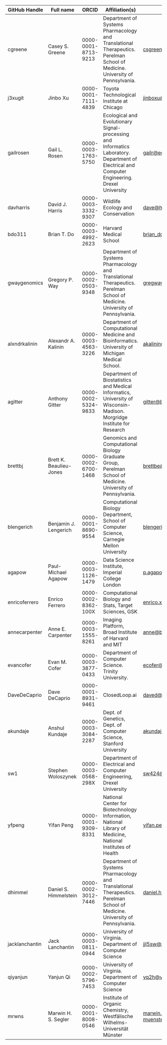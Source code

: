| GitHub Handle | Full name | ORCID  | Affiliation(s)  | Email | Approve | Grants to Cite |
|---------------|-----------|--------|-----------------|-------|---------|----------------|
| cgreene | Casey S. Greene | 0000-0001-8713-9213 | Department of Systems Pharmacology and Translational Therapeutics. Perelman School of Medicine. University of Pennsylvania. | csgreene@upenn.edu | Yes | Gordon and Betty Moore Foundation GBMF 4552 |
| j3xugit | Jinbo Xu | 0000-0001-7111-4839 | Toyota Technological Institute at Chicago | jinboxu@gmail.com | yes | NIH R01GM089753,  NSF/BIO-1564955 |
| gailrosen | Gail L. Rosen | 0000-0003-1763-5750 | Ecological and Evolutionary Signal-processing and Informatics Laboratory.  Department of Electrical and Computer Engineering. Drexel University | gailr@ece.drexel.edu |  Yes | NSF #1245632 |
| davharris | David J. Harris | 0000-0003-3332-9307 | Wildlife Ecology and Conservation | dave@harris-research.me | Yes  | Gordon and Betty Moore Foundation GBMF 4563 |
| bdo311 | Brian T. Do | 0000-0003-4992-2623 | Harvard Medical School | brian_do@hms.harvard.edu | Yes     | NIGMS T32GM007753  |
| gwaygenomics | Gregory P. Way | 0000-0002-0503-9348 | Department of Systems Pharmacology and Translational Therapeutics. Perelman School of Medicine. University of Pennsylvania. | gregway@upenn.edu | Yes | |
| alxndrkalinin | Alexandr A. Kalinin | 0000-0003-4563-3226 | Department of Computational Medicine and Bioinformatics. University of Michigan Medical School. | akalinin@umich.edu | Yes | |
| agitter | Anthony Gitter | 0000-0002-5324-9833 | Department of Biostatistics and Medical Informatics, University of Wisconsin-Madison. Morgridge Institute for Research | gitter@biostat.wisc.edu | Yes | NIH/NIAID U54AI117924 |
| brettbj | Brett K. Beaulieu-Jones | 0000-0002-6700-1468 | Genomics and Computational Biology Graduate Group, Perelman School of Medicine. University of Pennsylvania. | brettbe@upenn.edu | YES | NIH AI116794 |
| blengerich | Benjamin J. Lengerich | 0000-0001-8690-9554 | Computational Biology Department, School of Computer Science, Carnegie Mellon University | blengeri@cs.cmu.edu | Yes | |
| agapow | Paul-Michael Agapow | 0000-0003-1126-1479 | Data Science Institute, Imperial College London | p.agapow@imperial.ac.uk | Yes | |
| enricoferrero | Enrico Ferrero | 0000-0002-8362-100X | Computational Biology and Stats, Target Sciences, GSK | enrico.x.ferrero@gsk.com | Yes | |
| annecarpenter | Anne E. Carpenter | 0000-0003-1555-8261 | Imaging Platform, Broad Institute of Harvard and MIT | anne@broadinstitute.org | Yes | NIH R01GM089652 |
| evancofer | Evan M. Cofer | 0000-0003-3877-0433 | Department of Computer Science. Trinity University. | ecofer@princeton.edu | Yes | NSF MRI-ACI-1531594 |
| DaveDeCaprio | Dave DeCaprio | 0000-0001-8931-9461 | ClosedLoop.ai | daved@alum.mit.edu | Yes | |
| akundaje | Anshul Kundaje | 0000-0003-3084-2287 | Dept. of Genetics, Dept. of Computer Science, Stanford University | akundaje@stanford.edu | Yes | NIH DP2GM123485 |
| sw1 | Stephen Woloszynek | 0000-0003-0568-298X | Department of Electrical and Computer Engineering, Drexel University | sw424@drexel.edu | Yes | |
| yfpeng | Yifan Peng | 0000-0001-9309-8331 | National Center for Biotechnology Information, National Library of Medicine, National Institutes of Health | yifan.peng@nih.gov | Yes | National Institutes of Health Intramural Research Program and National Library of Medicine |
| dhimmel | Daniel S. Himmelstein | 0000-0002-3012-7446 | Department of Systems Pharmacology and Translational Therapeutics. Perelman School of Medicine. University of Pennsylvania. | daniel.himmelstein@gmail.com | Yes | Gordon and Betty Moore Foundation GBMF 4552 |
| jacklanchantin | Jack Lanchantin | 0000-0003-0811-0944 | University of Virginia. Department of Computer Science | jjl5sw@virginia.edu | Yes |  |
| qiyanjun | Yanjun Qi | 0000-0002-5796-7453 | University of Virginia. Department of Computer Science | yq2h@virginia.edu | Yes |  |
| mrwns | Marwin H. S. Segler | 0000-0001-8008-0546 | Institute of Organic Chemistry, Westfälische Wilhelms-Universität Münster | marwin.segler@uni-muenster.de | Yes |  |
